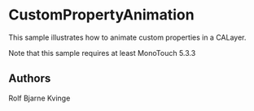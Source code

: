 CustomPropertyAnimation
=======================

This sample illustrates how to animate custom properties in a CALayer.

Note that this sample requires at least MonoTouch 5.3.3

Authors
-------

Rolf Bjarne Kvinge
